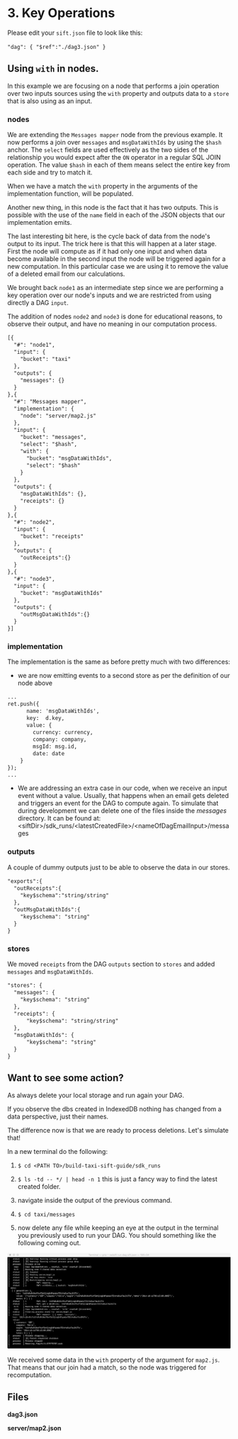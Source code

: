 # 3. Key Operations

Please edit your `sift.json` file to look like this:

`"dag": { "$ref":"./dag3.json" }`

## Using `with` in nodes.

In this example we are focusing on a node that performs a join operation over two inputs sources using the `with` property and outputs data to a `store` that is also using as an input. 


### nodes

We are extending the `Messages mapper` node from the previous example. It now performs a join over `messages` and `msgDataWithIds` by using the `$hash` anchor. The `select` fields are used effectively as the two sides of the relationship you would expect after the `ON` operator in a regular SQL JOIN operation. The value `$hash` in each of them means select the entire key from each side and try to match it. 

When we have a match the `with` property in the arguments of the implementation function, will be populated.

Another new thing, in this node is the fact that it has two outputs. This is possible with the use of the `name` field in each of the JSON objects that our implementation emits.

The last interesting bit here, is the cycle back of data from the node's output to its input. The trick here is that this will happen at a later stage. First the node will compute as if it had only one input and when data become available in the second input the node will be triggered again for a new computation. In this particular case we are using it to remove the value of a deleted email from our calculations.

We brought back `node1` as an intermediate step since we are performing a key operation over our node's inputs and we are restricted from using directly a DAG `input`.

The addition of nodes `node2` and `node3` is done for educational reasons, to observe their output, and have no meaning in our computation process.

```
[{
  "#": "node1",
  "input": {
    "bucket": "taxi"
  },
  "outputs": {
    "messages": {}
  }
},{
  "#": "Messages mapper",
  "implementation": {
    "node": "server/map2.js"
  },
  "input": {
    "bucket": "messages",
    "select": "$hash",
    "with": {
      "bucket": "msgDataWithIds",
      "select": "$hash"
    }
  },
  "outputs": {
    "msgDataWithIds": {},
    "receipts": {}
  }
},{
  "#": "node2",
  "input": {
    "bucket": "receipts"
  },
  "outputs": {
    "outReceipts":{}
  }
},{
  "#": "node3",
  "input": {
    "bucket": "msgDataWithIds"
  },
  "outputs": {
    "outMsgDataWithIds":{}
  }
}]
```

### implementation 

The implementation is the same as before pretty much with two differences:

* we are now emitting events to a second store as per the definition of our node above

```
...
ret.push({
      name: 'msgDataWithIds', 
      key:  d.key, 
      value: {
        currency: currency, 
        company: company, 
        msgId: msg.id, 
        date: date
    }
});
...
```

* We are addressing an extra case in our code, when we receive an input event without a value. 
Usually, that happens when an email gets deleted and triggers an event for the DAG to compute again. To simulate that during development we can delete one of the files inside the _messages_ directory. It can be found at:
&lt;siftDir&gt;/sdk_runs/&lt;latestCreatedFile&gt;/&lt;nameOfDagEmailInput&gt;/messages

### outputs

A couple of dummy outputs just to be able to observe the data in our stores.

```
"exports":{
  "outReceipts":{
    "key$schema":"string/string"
  },
  "outMsgDataWithIds":{
    "key$schema": "string"
  }
}
```


### stores

We moved `receipts` from the DAG `outputs` section to `stores` and added `messages` and `msgDataWithIds`.

```
"stores": {
  "messages": {
    "key$schema": "string"
  },
  "receipts": {
      "key$schema": "string/string"
  },
  "msgDataWithIds": {
      "key$schema": "string"
  }
}
```

## Want to see some action?

As always delete your local storage and run again your DAG.

If you observe the dbs created in IndexedDB nothing has changed from a data perspective, just their names.

The difference now is that we are ready to process deletions. Let's simulate that!

In a new terminal do the following:

1. `$ cd <PATH TO>/build-taxi-sift-guide/sdk_runs`

2. `$ ls -td -- */ | head -n 1` this is just a fancy way to find the latest created folder.

3. navigate inside the output of the previous command.

4. `$ cd taxi/messages`

5. now delete any file while keeping an eye at the output in the terminal you previously used to run your DAG. You should something like the following coming out.


<img src='./screenshots/step3KeyOps.jpg'>

We received some data in the `with` property of the argument for `map2.js`. That means that our join had a match, so the node was triggered for recomputation.

## Files

**dag3.json**

**server/map2.json**
